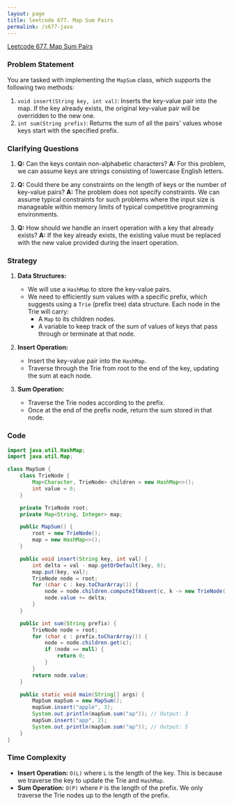 ```yaml
---
layout: page
title: leetcode 677. Map Sum Pairs
permalink: /s677-java
---
```

[Leetcode 677. Map Sum Pairs](https://algoadvance.github.io/algoadvance/l677)
### Problem Statement
You are tasked with implementing the `MapSum` class, which supports the following two methods:

1. `void insert(String key, int val)`: Inserts the key-value pair into the map. If the key already exists, the original key-value pair will be overridden to the new one.
2. `int sum(String prefix)`: Returns the sum of all the pairs' values whose keys start with the specified prefix.

### Clarifying Questions
1. **Q:** Can the keys contain non-alphabetic characters?
   **A:** For this problem, we can assume keys are strings consisting of lowercase English letters.

2. **Q:** Could there be any constraints on the length of keys or the number of key-value pairs?
   **A:** The problem does not specify constraints. We can assume typical constraints for such problems where the input size is manageable within memory limits of typical competitive programming environments.

3. **Q:** How should we handle an insert operation with a key that already exists?
   **A:** If the key already exists, the existing value must be replaced with the new value provided during the insert operation.

### Strategy
1. **Data Structures:**
   - We will use a `HashMap` to store the key-value pairs.
   - We need to efficiently sum values with a specific prefix, which suggests using a `Trie` (prefix tree) data structure. Each node in the Trie will carry:
     - A `Map` to its children nodes.
     - A variable to keep track of the sum of values of keys that pass through or terminate at that node.

2. **Insert Operation:** 
   - Insert the key-value pair into the `HashMap`.
   - Traverse through the Trie from root to the end of the key, updating the sum at each node.

3. **Sum Operation:** 
   - Traverse the Trie nodes according to the prefix.
   - Once at the end of the prefix node, return the sum stored in that node.

### Code

```java
import java.util.HashMap;
import java.util.Map;

class MapSum {
    class TrieNode {
        Map<Character, TrieNode> children = new HashMap<>();
        int value = 0;
    }

    private TrieNode root;
    private Map<String, Integer> map;

    public MapSum() {
        root = new TrieNode();
        map = new HashMap<>();
    }

    public void insert(String key, int val) {
        int delta = val - map.getOrDefault(key, 0);
        map.put(key, val);
        TrieNode node = root;
        for (char c : key.toCharArray()) {
            node = node.children.computeIfAbsent(c, k -> new TrieNode());
            node.value += delta;
        }
    }

    public int sum(String prefix) {
        TrieNode node = root;
        for (char c : prefix.toCharArray()) {
            node = node.children.get(c);
            if (node == null) {
                return 0;
            }
        }
        return node.value;
    }

    public static void main(String[] args) {
        MapSum mapSum = new MapSum();
        mapSum.insert("apple", 3);
        System.out.println(mapSum.sum("ap")); // Output: 3
        mapSum.insert("app", 2);
        System.out.println(mapSum.sum("ap")); // Output: 5
    }
}
```

### Time Complexity
- **Insert Operation:** `O(L)` where `L` is the length of the key. This is because we traverse the key to update the Trie and `HashMap`.
- **Sum Operation:** `O(P)` where `P` is the length of the prefix. We only traverse the Trie nodes up to the length of the prefix.